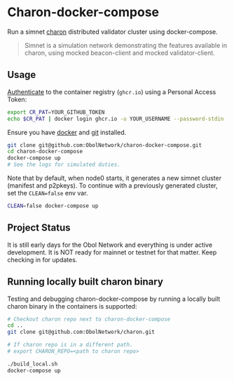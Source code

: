 # Charon-docker-compose

Run a simnet [charon](https://github.com/ObolNetwork/charon) distributed validator cluster using docker-compose.

> Simnet is a simulation network demonstrating the features available in charon, using mocked beacon-client and mocked validator-client.

## Usage
[Authenticate](https://docs.github.com/en/packages/working-with-a-github-packages-registry/working-with-the-container-registry#authenticating-to-the-container-registry) to the container registry (`ghcr.io`) using a Personal Access Token:

```sh
export CR_PAT=YOUR_GITHUB_TOKEN
echo $CR_PAT | docker login ghcr.io -u YOUR_USERNAME --password-stdin
```
Ensure you have [docker](https://docs.docker.com/engine/install/) and [git](https://git-scm.com/downloads) installed.

```sh
git clone git@github.com:ObolNetwork/charon-docker-compose.git
cd charon-docker-compose
docker-compose up
# See the logs for simulated duties.
```

Note that by default, when node0 starts, it generates a new simnet cluster (manifest and p2pkeys).
To continue with a previously generated cluster, set the `CLEAN=false` env var.
```sh
CLEAN=false docker-compose up
```

## Project Status

It is still early days for the Obol Network and everything is under active development. 
It is NOT ready for mainnet or testnet for that matter. 
Keep checking in for updates.

## Running locally built charon binary 

Testing and debugging charon-docker-compose by running a locally built charon binary in the containers is supported: 
```sh
# Checkout charon repo next to charon-docker-compose
cd ..
git clone git@github.com:ObolNetwork/charon.git

# If charon repo is in a different path.
# export CHARON_REPO=<path to charon repo>  

./build_local.sh
docker-compose up
```

